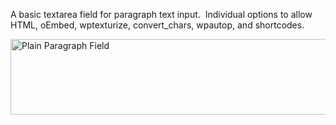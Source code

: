 A basic textarea field for paragraph text input.  Individual options to allow HTML, oEmbed, wptexturize, convert_chars, wpautop, and shortcodes.

<img class="alignnone size-full wp-image-1889" src="http://pods.io/files/2013/04/plain-paragraph.png" alt="Plain Paragraph Field" width="820" height="121" />
